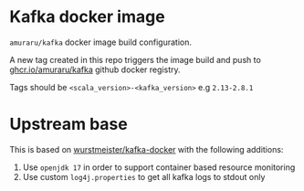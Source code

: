 # Kafka docker image

`amuraru/kafka` docker image build configuration.

A new tag created in this repo triggers the image build and push to [ghcr.io/amuraru/kafka](https://github.com/amuraru/docker-kafka/pkgs/container/kafka) github docker registry.

Tags should be `<scala_version>-<kafka_version>` e.g `2.13-2.8.1`

# Upstream base

This is based on [wurstmeister/kafka-docker](https://github.com/wurstmeister/kafka-docker) with the following additions:
1. Use `openjdk 17` in order to support container based resource monitoring
2. Use custom `log4j.properties` to get all kafka logs to stdout only
